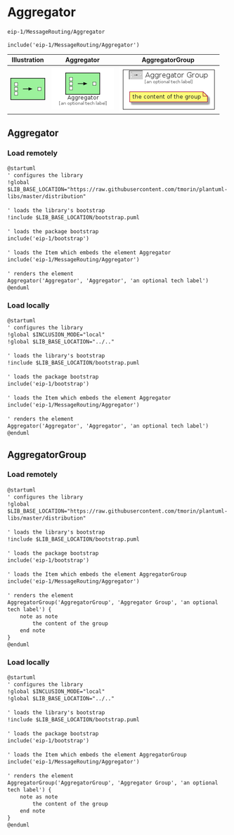 # Aggregator


```text
eip-1/MessageRouting/Aggregator
```

```text
include('eip-1/MessageRouting/Aggregator')
```



| Illustration | Aggregator | AggregatorGroup |
| :---: | :---: | :---: |
| ![illustration for Illustration](../../eip-1/MessageRouting/Aggregator.png) | ![illustration for Aggregator](../../eip-1/MessageRouting/Aggregator.Local.png) | ![illustration for AggregatorGroup](../../eip-1/MessageRouting/AggregatorGroup.Local.png) |




## Aggregator

### Load remotely
```plantuml
@startuml
' configures the library
!global $LIB_BASE_LOCATION="https://raw.githubusercontent.com/tmorin/plantuml-libs/master/distribution"

' loads the library's bootstrap
!include $LIB_BASE_LOCATION/bootstrap.puml

' loads the package bootstrap
include('eip-1/bootstrap')

' loads the Item which embeds the element Aggregator
include('eip-1/MessageRouting/Aggregator')

' renders the element
Aggregator('Aggregator', 'Aggregator', 'an optional tech label')
@enduml
```

### Load locally
```plantuml
@startuml
' configures the library
!global $INCLUSION_MODE="local"
!global $LIB_BASE_LOCATION="../.."

' loads the library's bootstrap
!include $LIB_BASE_LOCATION/bootstrap.puml

' loads the package bootstrap
include('eip-1/bootstrap')

' loads the Item which embeds the element Aggregator
include('eip-1/MessageRouting/Aggregator')

' renders the element
Aggregator('Aggregator', 'Aggregator', 'an optional tech label')
@enduml
```

## AggregatorGroup

### Load remotely
```plantuml
@startuml
' configures the library
!global $LIB_BASE_LOCATION="https://raw.githubusercontent.com/tmorin/plantuml-libs/master/distribution"

' loads the library's bootstrap
!include $LIB_BASE_LOCATION/bootstrap.puml

' loads the package bootstrap
include('eip-1/bootstrap')

' loads the Item which embeds the element AggregatorGroup
include('eip-1/MessageRouting/Aggregator')

' renders the element
AggregatorGroup('AggregatorGroup', 'Aggregator Group', 'an optional tech label') {
    note as note
        the content of the group
    end note
}
@enduml
```

### Load locally
```plantuml
@startuml
' configures the library
!global $INCLUSION_MODE="local"
!global $LIB_BASE_LOCATION="../.."

' loads the library's bootstrap
!include $LIB_BASE_LOCATION/bootstrap.puml

' loads the package bootstrap
include('eip-1/bootstrap')

' loads the Item which embeds the element AggregatorGroup
include('eip-1/MessageRouting/Aggregator')

' renders the element
AggregatorGroup('AggregatorGroup', 'Aggregator Group', 'an optional tech label') {
    note as note
        the content of the group
    end note
}
@enduml
```

